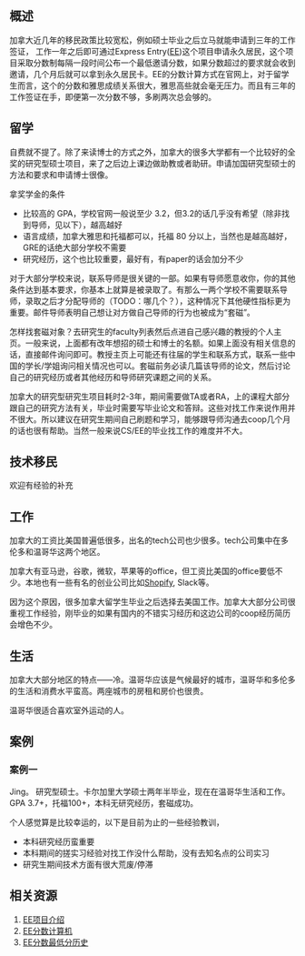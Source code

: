 ## 概述

加拿大近几年的移民政策比较宽松，例如硕士毕业之后立马就能申请到三年的工作签证，
工作一年之后即可通过Express Entry([EE](https://www.canada.ca/en/immigration-refugees-citizenship/services/immigrate-canada/express-entry/works.html))这个项目申请永久居民，这个项目采取分数制每隔一段时间公布一个最低邀请分数，如果分数超过的要求就会收到邀请，几个月后就可以拿到永久居民卡。EE的分数计算方式在官网上，对于留学生而言，这个的分数和雅思成绩关系很大，雅思高些就会毫无压力。而且有三年的工作签证在手，即便第一次分数不够，多刷两次总会够的。

## 留学

自费就不提了。除了来读博士的方式之外，加拿大的很多大学都有一个比较好的全奖的研究型硕士项目，来了之后边上课边做助教或者助研。申请加国研究型硕士的方法和要求和申请博士很像。

拿奖学金的条件

- 比较高的 GPA，学校官网一般说至少 3.2，但3.2的话几乎没有希望（除非找到导师，见以下），越高越好
- 语言成绩，加拿大雅思和托福都可以，托福 80 分以上，当然也是越高越好，GRE的话绝大部分学校不需要
- 研究经历，这个也比较重要，最好有，有paper的话会加分不少

对于大部分学校来说，联系导师是很关键的一部。如果有导师愿意收你，你的其他条件达到基本要求，你基本上就算是被录取了。有那么一两个学校不需要联系导师，录取之后才分配导师的（TODO：哪几个？），这种情况下其他硬性指标更为重要。邮件导师表明自己想让对方做自己导师的行为也被成为“套磁”。

怎样找套磁对象？去研究生的faculty列表然后点进自己感兴趣的教授的个人主页。一般来说，上面都有改年想招的硕士和博士的名额。如果上面没有相关信息的话，直接邮件询问即可。教授主页上可能还有往届的学生和联系方式，联系一些中国的学长/学姐询问相关情况也可以。套磁前务必读几篇该导师的论文，然后讨论自己的研究经历或者其他经历和导师研究课题之间的关系。

加拿大的研究型研究生项目耗时2-3年，期间需要做TA或者RA，上的课程大部分跟自己的研究方法有关，毕业时需要写毕业论文和答辩。这些对找工作来说作用并不很大。所以建议在研究生期间自己刷题和学习，能够跟导师沟通去coop几个月的话也很有帮助。当然一般来说CS/EE的毕业找工作的难度并不大。

## 技术移民

欢迎有经验的补充

## 工作

加拿大的工资比美国普遍低很多，出名的tech公司也少很多。tech公司集中在多伦多和温哥华这两个地区。

加拿大有亚马逊，谷歌，微软，苹果等的office，但工资比美国的office要低不少。本地也有一些有名的创业公司比如[Shopify](https://www.shopify.ca/), Slack等。

因为这个原因，很多加拿大留学生毕业之后选择去美国工作。加拿大大部分公司很重视工作经验，刚毕业的如果有国内的不错实习经历和这边公司的coop经历简历会增色不少。


## 生活

加拿大大部分地区的特点——冷。温哥华应该是气候最好的城市，温哥华和多伦多的生活和消费水平蛮高。两座城市的房租和房价也很贵。

温哥华很适合喜欢室外运动的人。

## 案例

### 案例一

Jing。 研究型硕士。卡尔加里大学硕士两年半毕业，现在在温哥华生活和工作。GPA 3.7+，托福100+，本科无研究经历，套磁成功。

个人感觉算是比较幸运的，以下是目前为止的一些经验教训，

- 本科研究经历蛮重要
- 本科期间的搓实习经验对找工作没什么帮助，没有去知名点的公司实习
- 研究生期间技术方面有很大荒废/停滞

## 相关资源

1. [EE项目介绍](https://www.canada.ca/en/immigration-refugees-citizenship/services/immigrate-canada/express-entry/works.html)
2. [EE分数计算机](http://www.cic.gc.ca/english/immigrate/skilled/crs-tool.asp)
3. [EE分数最低分历史](https://www.canada.ca/en/immigration-refugees-citizenship/services/immigrate-canada/express-entry/submit-profile/rounds-invitations.html)
